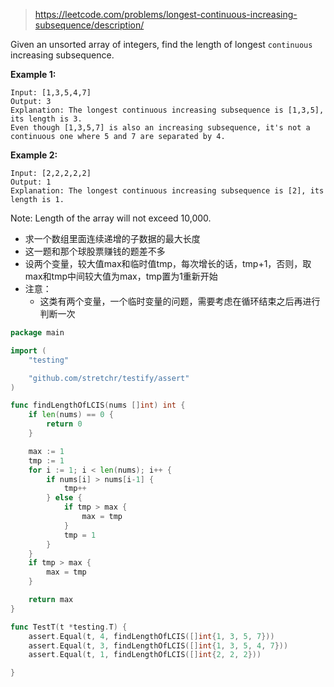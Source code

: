 > https://leetcode.com/problems/longest-continuous-increasing-subsequence/description/

Given an unsorted array of integers, find the length of longest `continuous` increasing subsequence.

**Example 1:**
```
Input: [1,3,5,4,7]
Output: 3
Explanation: The longest continuous increasing subsequence is [1,3,5], its length is 3. 
Even though [1,3,5,7] is also an increasing subsequence, it's not a continuous one where 5 and 7 are separated by 4. 
```

**Example 2:**
```
Input: [2,2,2,2,2]
Output: 1
Explanation: The longest continuous increasing subsequence is [2], its length is 1. 
```

Note: Length of the array will not exceed 10,000.

- 求一个数组里面连续递增的子数据的最大长度
- 这一题和那个球股票赚钱的题差不多
- 设两个变量，较大值max和临时值tmp，每次增长的话，tmp+1，否则，取max和tmp中间较大值为max，tmp置为1重新开始
- 注意：
  - 这类有两个变量，一个临时变量的问题，需要考虑在循环结束之后再进行判断一次

```go
package main

import (
	"testing"

	"github.com/stretchr/testify/assert"
)

func findLengthOfLCIS(nums []int) int {
	if len(nums) == 0 {
		return 0
	}

	max := 1
	tmp := 1
	for i := 1; i < len(nums); i++ {
		if nums[i] > nums[i-1] {
			tmp++
		} else {
			if tmp > max {
				max = tmp
			}
			tmp = 1
		}
	}
	if tmp > max {
		max = tmp
	}

	return max
}

func TestT(t *testing.T) {
	assert.Equal(t, 4, findLengthOfLCIS([]int{1, 3, 5, 7}))
	assert.Equal(t, 3, findLengthOfLCIS([]int{1, 3, 5, 4, 7}))
	assert.Equal(t, 1, findLengthOfLCIS([]int{2, 2, 2}))

}
```